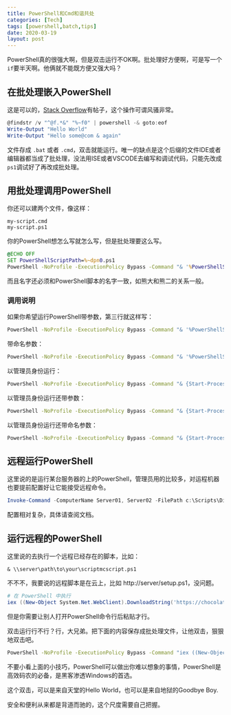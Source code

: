```yaml
---
title: PowerShell和Cmd和谐共处
categories: [Tech]
tags: [powershell,batch,tips]
date: 2020-03-19
layout: post
---
```


PowerShell真的很强大啊，但是双击运行不OK啊。批处理好方便啊，可是写一个`if`要半天啊。他俩就不能既方便又强大吗？

<!-- more -->

## 在批处理嵌入PowerShell

这是可以的，[Stack Overflow](https://stackoverflow.com/questions/2609985/how-to-run-a-powershell-script-within-a-windows-batch-file)有帖子，这个操作可谓风骚非常。

```PowerShell
@findstr /v "^@f.*&" "%~f0" | powershell -& goto:eof
Write-Output "Hello World" 
Write-Output "Hello some@com & again" 
```

文件存成 `.bat` 或者 `.cmd`，双击就能运行。唯一的缺点是这个后缀的文件IDE或者编辑器都当成了批处理，没法用ISE或者VSCODE去编写和调试代码，只能先改成`ps1`调试好了再改成批处理。

## 用批处理调用PowerShell

你还可以建两个文件，像这样：

```
my-script.cmd
my-script.ps1
```

你的PowerShell想怎么写就怎么写，但是批处理要这么写。

```bat
@ECHO OFF
SET PowerShellScriptPath=%~dpn0.ps1
PowerShell -NoProfile -ExecutionPolicy Bypass -Command "& '%PowerShellScriptPath%'";
```

而且名字还必须和PowerShell脚本的名字一致，如熊大和熊二的关系一般。

### 调用说明

如果你希望运行PowerShell带参数，第三行就这样写：

```sh
PowerShell -NoProfile -ExecutionPolicy Bypass -Command "& '%PowerShellScriptPath%' 'First Param Value' 'Second Param Value'";
```

带命名参数：

```sh
PowerShell -NoProfile -ExecutionPolicy Bypass -Command "& '%PowerShellScriptPath%' -Param1Name 'Param 1 Value' -Param2Name 'Param 2 Value'"
```

以管理员身份运行：

```sh
PowerShell -NoProfile -ExecutionPolicy Bypass -Command "& {Start-Process PowerShell -ArgumentList '-NoProfile -ExecutionPolicy Bypass -File ""%PowerShellScriptPath%""' -Verb RunAs}";
```

以管理员身份运行还带参数：

```sh
PowerShell -NoProfile -ExecutionPolicy Bypass -Command "& {Start-Process PowerShell -ArgumentList '-NoProfile -ExecutionPolicy Bypass -File """"%PowerShellScriptPath%"""" """"First Param Value"""" """"Second Param Value"""" ' -Verb RunAs}"
```

以管理员身份运行还带命名参数：

```sh
PowerShell -NoProfile -ExecutionPolicy Bypass -Command "& {Start-Process PowerShell -ArgumentList '-NoProfile -ExecutionPolicy Bypass -File """"%PowerShellScriptPath%"""" -Param1Name """"Param 1 Value"""" -Param2Name """"Param 2 value"""" ' -Verb RunAs}";
```

## 远程运行PowerShell

这里说的是运行某台服务器的上的PowerShell，管理员用的比较多，对运程机器也要提前配置好让它能接受远程命令。

```PowerShell
Invoke-Command -ComputerName Server01, Server02 -FilePath c:\Scripts\DiskCollect.ps1
```

配置相对复杂，具体请查阅文档。

## 运行远程的PowerShell

这里说的去执行一个远程已经存在的脚本，比如：

```
& \\server\path\to\your\scriptmcscript.ps1
```

不不不，我要说的远程脚本是在云上，比如 http://server/setup.ps1，没问题。

```PowerShell
# 在 PowerShell 中执行
iex ((New-Object System.Net.WebClient).DownloadString('https://chocolatey.org/install.ps1'))
```

但是你需要让别人打开PowerShell命令行后粘贴才行。

双击运行行不行？行，大兄弟。把下面的内容保存成批处理文件，让他双击，狠狠地双击吧。

```bat
PowerShell -NoProfile -ExecutionPolicy Bypass -Command "iex ((New-Object System.Net.WebClient).DownloadString('http://server/setup.ps1'))";
```

不要小看上面的小技巧，PowerShell可以做出你难以想象的事情，PowerShell是高效码农的必备，是黑客渗透Windows的首选。

这个双击，可以是来自天堂的Hello World，也可以是来自地狱的Goodbye Boy. 

安全和便利从来都是背道而驰的，这个尺度需要自己把握。